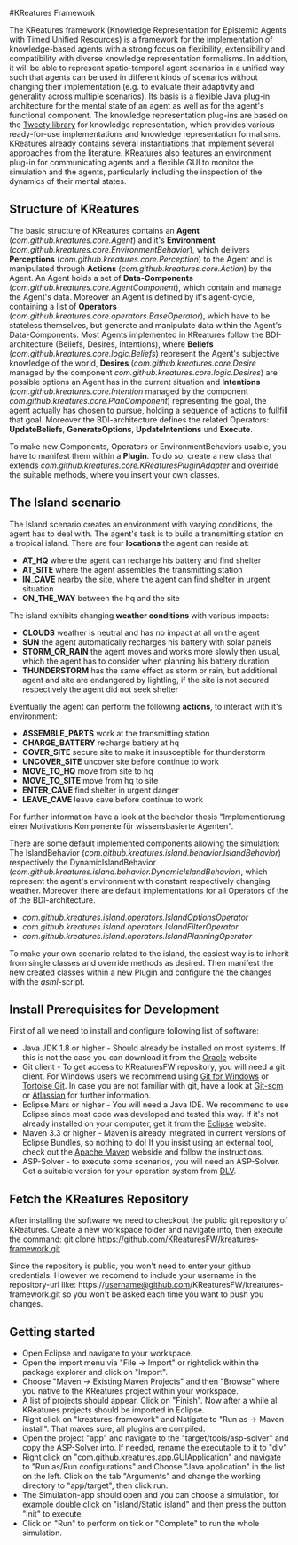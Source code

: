 #KReatures Framework

The KReatures framework (Knowledge Representation for Epistemic Agents with Timed Unified Resources) is a framework for the implementation of knowledge-based agents with a strong focus on flexibility, extensibility and compatibility with diverse knowledge representation formalisms.
In addition, it will be able to represent spatio-temporal agent scenarios in a unified way such that agents can be used in different kinds of scenarios without changing their implementation (e.g. to evaluate their adaptivity and generality across multiple scenarios).
Its basis is a flexible Java plug-in architecture for the mental state of an agent as well as for the agent's functional component.
The knowledge representation plug-ins are based on the [Tweety library](http://tweetyproject.org/) for knowledge representation, which provides various ready-for-use implementations and knowledge representation formalisms.
KReatures already contains several instantiations that implement several approaches from the literature. 
KReatures also features an environment plug-in for communicating agents and a flexible GUI to monitor the simulation and the agents, particularly including the inspection of the dynamics of their mental states.

## Structure of KReatures

The basic structure of KReatures contains an **Agent** (*com.github.kreatures.core.Agent*) and it's **Environment** (*com.github.kreatures.core.EnvironmentBehavior*),
which delivers **Perceptions** (*com.github.kreatures.core.Perception*) to the Agent and is manipulated through **Actions** (*com.github.kreatures.core.Action*) by the Agent.
An Agent holds a set of **Data-Components** (*com.github.kreatures.core.AgentComponent*), which contain and manage the Agent's data. Moreover an Agent is defined by it's agent-cycle,
containing a list of **Operators** (*com.github.kreatures.core.operators.BaseOperator*), which have to be stateless themselves, but generate and manipulate data within the Agent's Data-Components.
Most Agents implemented in KReatures follow the BDI-architecture (Beliefs, Desires, Intentions), where **Beliefs** (*com.github.kreatures.core.logic.Beliefs*) represent the Agent's subjective knowledge of the world,
**Desires** (*com.github.kreatures.core.Desire* managed by the component *com.github.kreatures.core.logic.Desires*) are possible options an Agent has in the current situation and
**Intentions** (*com.github.kreatures.core.Intention* managed by the component *com.github.kreatures.core.PlanComponent*) representing the goal, the agent actually has chosen to pursue, holding a sequence of actions to fullfill that goal.
Moreover the BDI-architecture defines the related Operators: **UpdateBeliefs**, **GenerateOptions**, **UpdateIntentions** und **Execute**.

To make new Components, Operators or EnvironmentBehaviors usable, you have to manifest them within a **Plugin**.
To do so, create a new class that extends *com.github.kreatures.core.KReaturesPluginAdapter* and override the suitable methods, where you insert your own classes.

## The Island scenario  

The Island scenario creates an environment with varying conditions, the agent has to deal with.
The agent's task is to build a transmitting station on a tropical island.
There are four **locations** the agent can reside at:

* **AT_HQ** where the agent can recharge his battery and find shelter
* **AT_SITE** where the agent assembles the transmitting station
* **IN_CAVE** nearby the site, where the agent can find shelter in urgent situation
* **ON_THE_WAY** between the hq and the site

The island exhibits changing **weather conditions** with various impacts:

* **CLOUDS** weather is neutral and has no impact at all on the agent
* **SUN** the agent automatically recharges his battery with solar panels
* **STORM_OR_RAIN** the agent moves and works more slowly then usual, which the agent has to consider when planning his battery duration
* **THUNDERSTORM** has the same effect as storm or rain, but additional agent and site are endangered by lightling, if the site is not secured respectively the agent did not seek shelter

Eventually the agent can perform the following **actions**, to interact with it's environment:

* **ASSEMBLE_PARTS** work at the transmitting station
* **CHARGE_BATTERY** recharge battery at hq
* **COVER_SITE** secure site to make it insusceptible for thunderstorm
* **UNCOVER_SITE** uncover site before continue to work
* **MOVE_TO_HQ** move from site to hq
* **MOVE_TO_SITE** move from hq to site
* **ENTER_CAVE** find shelter in urgent danger
* **LEAVE_CAVE** leave cave before continue to work

For further information have a look at the bachelor thesis "Implementierung einer Motivations Komponente für wissensbasierte Agenten". 

There are some default implemented components allowing the simulation:
The IslandBehavior (*com.github.kreatures.island.behavior.IslandBehavior*) respectively the DynamicIslandBehavior (*com.github.kreatures.island.behavior.DynamicIslandBehavior*),
which represent the agent's environment with constant respectively changing weather. Moreover there are default implementations for all Operators of the of the BDI-architecture.

* *com.github.kreatures.island.operators.IslandOptionsOperator*
* *com.github.kreatures.island.operators.IslandFilterOperator*
* *com.github.kreatures.island.operators.IslandPlanningOperator*

To make your own scenario related to the island, the easiest way is to inherit from single classes and override methods as desired.
Then manifest the new created classes within a new Plugin and configure the the changes with the *asml*-script.

## Install Prerequisites for Development

First of all we need to install and configure following list of software:
* Java JDK 1.8 or higher - Should already be installed on most systems. If this is not the case you can download it from the [Oracle](http://www.oracle.com/technetwork/java/javase/downloads/index.html) website
* Git client - To get access to KReaturesFW repository, you will need a git client. For Windows users we recommend using [Git for Windows](https://git-for-windows.github.io/) or [Tortoise Git](https://tortoisegit.org/). In case you are not familiar with git, have a look at [Git-scm](https://git-scm.com/documentation) or [Atlassian](https://www.atlassian.com/git/tutorials) for further information.
* Eclipse Mars or higher - You will need a Java IDE. We recommend to use Eclipse since most code was developed and tested this way. If it's not already installed on your computer, get it from the [Eclipse](https://eclipse.org/home/index.php) website.
* Maven 3.3 or higher - Maven is already integrated in current versions of Eclipse Bundles, so nothing to do! If you insist using an external tool, check out the [Apache Maven](https://maven.apache.org/download.cgi) webside and follow the instructions.
* ASP-Solver - to execute some scenarios, you will need an ASP-Solver. Get a suitable version for your operation system from [DLV](http://www.dlvsystem.com/dlv/).

## Fetch the KReatures Repository

After installing the software we need to checkout the public git repository of KReatures.
Create a new workspace folder and navigate into, then execute the command:
git clone https://github.com/KReaturesFW/kreatures-framework.git

Since the repository is public, you won't need to enter your github credentials.
However we recomend to include your username in the repository-url like:
https://username@github.com/KReaturesFW/kreatures-framework.git
so you won't be asked each time you want to push you changes.

## Getting started

* Open Eclipse and navigate to your workspace.
* Open the import menu via "File -> Import" or rightclick within the package explorer and click on "Import".
* Choose "Maven -> Existing Maven Projects" and then "Browse" where you native to the KReatures project within your workspace.
* A list of projects should appear. Click on "Finish". Now after a while all KReatures projects should be imported in Eclipse.
* Right click on "kreatures-framework" and Natigate to "Run as -> Maven install". That makes sure, all plugins are compiled.
* Open the project "app" and navigate to the "target/tools/asp-solver" and copy the ASP-Solver into. If needed, rename the executable to it to "dlv"
* Right click on "com.github.kreatures.app.GUIApplication" and navigate to "Run as/Run configurations" and Choose "Java application" in the list on the left. Click on the tab "Arguments" and change the working directory to "app/target", then click run.
* The Simulation-app should open and you can choose a simulation, for example double click on "island/Static island" and then press the button "init" to execute.
* Click on "Run" to perform on tick or "Complete" to run the whole simulation.